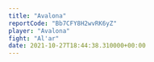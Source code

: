 ```yaml
---
title: "Avalona"
reportCode: "Bb7CFY8H2wvRK6yZ"
player: "Avalona"
fight: "Al'ar"
date: 2021-10-27T18:44:38.310000+00:00
---
```


